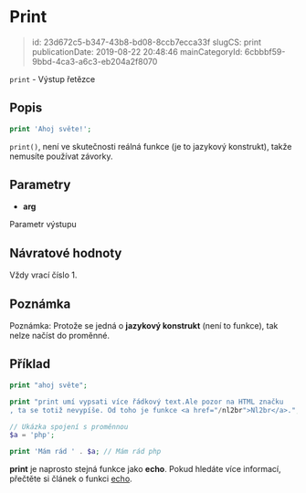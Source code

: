 Print
================================

> id: 23d672c5-b347-43b8-bd08-8ccb7ecca33f
> slugCS: print
> publicationDate: 2019-08-22 20:48:46
> mainCategoryId: 6cbbbf59-9bbd-4ca3-a6c3-eb204a2f8070

`print` - Výstup řetězce

Popis
--------------------------

```php
print 'Ahoj světe!';
```

`print()`, není ve skutečnosti reálná funkce (je to jazykový konstrukt), takže nemusíte používat závorky.

Parametry
--------------------------

- **arg**

Parametr výstupu

Návratové hodnoty
--------------------------

Vždy vrací číslo 1.

Poznámka
--------------------------

Poznámka: Protože se jedná o **jazykový konstrukt** (není to funkce), tak nelze načíst do proměnné.

Příklad
--------------------------

```php
print "ahoj světe";

print "print umí vypsati více řádkový text.Ale pozor na HTML značku 
, ta se totiž nevypíše. Od toho je funkce <a href="/nl2br">Nl2br</a>.";

// Ukázka spojení s proměnnou
$a = 'php';

print 'Mám rád ' . $a; // Mám rád php
```

**print** je naprosto stejná funkce jako **echo**. Pokud hledáte více informací, přečtěte si článek o funkci <a href="/echo">echo</a>.
